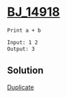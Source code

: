 # [BJ_14918](https://acmicpc.net/problem/14918)

```en
Print a + b
```

```txt
Input: 1 2
Output: 3
```

## Solution

[Duplicate](./BJ_1000.md)
